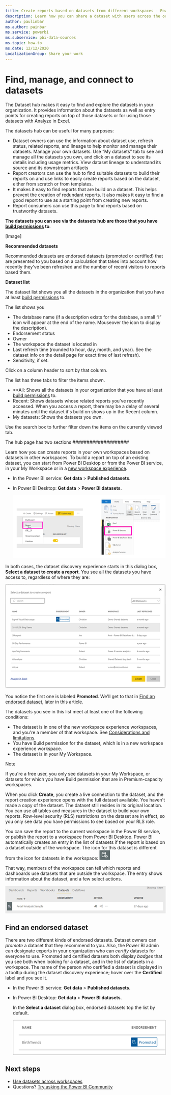 ```yaml
---
title: Create reports based on datasets from different workspaces - Power BI
description: Learn how you can share a dataset with users across the organization. Then they can build reports based on your dataset in their own workspaces.
author: paulinbar
ms.author: painbar
ms.service: powerbi
ms.subservice: pbi-data-sources
ms.topic: how-to
ms.date: 12/12/2020
LocalizationGroup: Share your work
---
```

# Find, manage, and connect to datasets

The Dataset hub makes it easy to find and explore the datasets in your organization. It provides information about the datasets as well as entry points for creating reports on top of those datasets or for using those datasets with Analyze in Excel.

The datasets hub can be useful for many purposes:
* Dataset owners can use the information about dataset use, refresh status, related reports, and lineage to help monitor and manage their datasets.  Manage your own datasets. Use “My datasets” tab to see and manage all the datasets you own, and click on a dataset to see its details including usage metrics. View dataset lineage to understand its source and its downstream artifacts
* Report creators can use the hub to find suitable datasets to build their reports on and use links to easily create reports based on the dataset, either from scratch or from templates.
* It makes it easy to find reports that are build on a dataset. This helps prevent the creation of redundant reports. It also makes it easy to find a good report to use as a starting point from creating new reports. 
* Report consumers can use this page to find reports based on trustworthy datasets.

**The datasets you can see via the datasets hub are those that you have [build permissions](connect-data/service-datasets-build-permissions.md) to**.

[Image]

**Recommended datasets**

Recommended datasets are endorsed datasets (promoted or certified) that are presented to you based on a calculation that takes into account how recently they've been refreshed and the number of recent visitors to reports based them.

**Dataset list**

The dataset list shows you all the datasets in the organization that you have at least [build permissions](connect-data/service-datasets-build-permissions.md) to.

The list shows you 
* The database name (if a description exists for the database, a small “i” icon will appear at the end of the name. Mouseover the icon to display the description).
* Endorsement status
* Owner
* The workspace the dataset is located in
* Last refresh time (rounded to hour, day, month, and year). See the dataset info on the detail page for exact time of last refresh).
* Sensitivity, if set.

Click on a column header to sort by that column.

The list has three tabs to filter the items shown.
* **All: Shows all the datasets in your organization that you have at least [build permissions](connect-data/service-datasets-build-permissions.md) to.
* Recent: Shows datasets whose related reports you’ve recently accessed. When you access a report, there may be a delay of several minutes until the dataset it's build on shows up in the Recent column.
* My datasets: Shows the datasets you own. 

Use the search box to further filter down the items on the currently viewed tab. 


The hub page has two sections
####################



Learn how you can create reports in your own workspaces based on datasets in other workspaces. To build a report on top of an existing dataset, you can start from Power BI Desktop or from the Power BI service, in your My Workspace or in a [new workspace experience](../collaborate-share/service-create-the-new-workspaces.md).

- In the Power BI service: **Get data** > **Published datasets**.
- In Power BI Desktop: **Get data** > **Power BI datasets**.

    ![Connect to an existing dataset](media/service-datasets-across-workspaces/power-bi-connect-dataset-pk.png)
   
In both cases, the dataset discovery experience starts in this dialog box, **Select a dataset to create a report**. You see all the datasets you have access to, regardless of where they are:

![Select a dataset](media/service-datasets-across-workspaces/power-bi-select-dataset.png)

You notice the first one is labeled **Promoted**. We'll get to that in [Find an endorsed dataset](#find-an-endorsed-dataset), later in this article.

The datasets you see in this list meet at least one of the following conditions:

- The dataset is in one of the new workspace experience workspaces, and you're a member of that workspace. See [Considerations and limitations](service-datasets-across-workspaces.md#considerations-and-limitations).
- You have Build permission for the dataset, which is in a new workspace experience workspace.
- The dataset is in your My Workspace.

> [!NOTE]
> If you're a free user, you only see datasets in your My Workspace, or datasets for which you have Build permission that are in Premium-capacity workspaces.

When you click **Create**, you create a live connection to the dataset, and the report creation experience opens with the full dataset available. You haven't made a copy of the dataset. The dataset still resides in its original location. You can use all tables and measures in the dataset to build your own reports. Row-level security (RLS) restrictions on the dataset are in effect, so you only see data you have permissions to see based on your RLS role.

You can save the report to the current workspace in the Power BI service, or publish the report to a workspace from Power BI Desktop. Power BI automatically creates an entry in the list of datasets if the report is based on a dataset outside of the workspace. The icon for this dataset is different from the icon for datasets in the workspace: ![Shared dataset icon](media/service-datasets-discover-across-workspaces/power-bi-shared-dataset-icon.png)

That way, members of the workspace can tell which reports and dashboards use datasets that are outside the workspace. The entry shows information about the dataset, and a few select actions.

![Dataset actions](media/service-datasets-across-workspaces/power-bi-dataset-actions.png)

## Find an endorsed dataset

There are two different kinds of endorsed datasets. Dataset owners can *promote* a dataset that they recommend to you. Also, the Power BI admin can designate experts in your organization who can *certify* datasets for everyone to use. Promoted and certified datasets both display *badges* that you see both when looking for a dataset, and in the list of datasets in a workspace. The name of the person who certified a dataset is displayed in a tooltip during the dataset discovery experience; hover over the **Certified** label and you see it.

- In the Power BI service: **Get data** > **Published datasets**.
- In Power BI Desktop: **Get data** > **Power BI datasets**.

    In the **Select a dataset** dialog box, endorsed datasets top the list by default. 

    ![Promoted dataset](media/service-datasets-discover-across-workspaces/power-bi-dataset-promoted.png)

## Next steps

- [Use datasets across workspaces](service-datasets-across-workspaces.md)
- Questions? [Try asking the Power BI Community](https://community.powerbi.com/)
